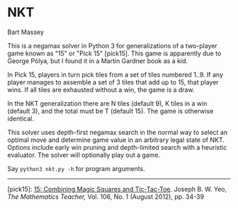 # NKT
Bart Massey

This is a negamax solver in Python 3 for generalizations of
a two-player game known as "15" or "Pick 15" [pick15]. This
game is apparently due to George Pólya, but I found it in a
Martin Gardner book as a kid.

In Pick 15, players in turn pick tiles from a set of tiles
numbered 1..9. If any player manages to assemble a set of
3 tiles that add up to 15, that player wins. If all tiles
are exhausted without a win, the game is a draw.

In the NKT generalization there are N tiles (default 9), K
tiles in a win (default 3), and the total must be T (default
15). The game is otherwise identical.

This solver uses depth-first negamax search in the normal
way to select an optimal move and determine game value in an
arbitrary legal state of NKT. Options include early win
pruning and depth-limited search with a heuristic evaluator.
The solver will optionally play out a game.

Say `python3 nkt.py -h` for program arguments.

-----

[pick15]: [15: Combining Magic Squares and Tic-Tac-Toe](https://www.jstor.org/stable/pdf/10.5951/mathteacher.106.1.0034).
Joseph B. W. Yeo, *The Mathematics Teacher,* Vol. 106, No. 1 (August 2012), pp. 34-39

